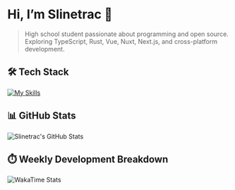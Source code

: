 # Hi, I’m Slinetrac 👋

> High school student passionate about programming and open source.  
> Exploring TypeScript, Rust, Vue, Nuxt, Next.js, and cross-platform development.

## 🛠 Tech Stack
[![My Skills](https://skillicons.dev/icons?i=ts,react,vue,nextjs,nuxt,tailwind,mui,rust,electron,tauri,docker)](https://skillicons.dev)

## 📊 GitHub Stats
![Slinetrac's GitHub Stats](https://github-readme-stats.vercel.app/api?username=Slinetrac&show_icons=true&theme=tokyonight&hide_border=true&count_private=true)

## ⏱️ Weekly Development Breakdown
![WakaTime Stats](https://github-readme-stats.vercel.app/api/wakatime?username=Slinetrac&layout=compact&theme=tokyonight&hide_border=true)
